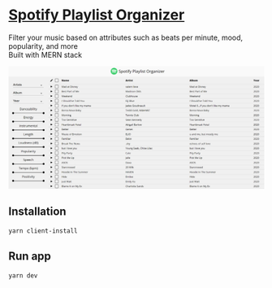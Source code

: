 # [Spotify Playlist Organizer](https://youtube.com)
Filter your music based on attributes such as beats per minute, mood, popularity, and more  
Built with MERN stack

![Preview image](./Capture.PNG)

## Installation
```
yarn client-install
```

## Run app
```
yarn dev
```
